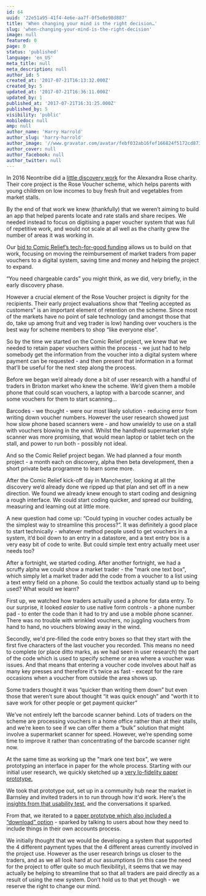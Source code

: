 ```yaml
---
id: 64
uuid: '22e51a95-41f4-4e6e-aa7f-0f5e8e98d887'
title: 'When changing your mind is the right decision…'
slug: 'when-changing-your-mind-is-the-right-decision'
image: null
featured: 0
page: 0
status: 'published'
language: 'en_US'
meta_title: null
meta_description: null
author_id: 5
created_at: '2017-07-21T16:13:32.000Z'
created_by: 5
updated_at: '2017-07-21T16:36:11.000Z'
updated_by: 1
published_at: '2017-07-21T16:31:25.000Z'
published_by: 5
visibility: 'public'
mobiledoc: null
amp: null
author_name: 'Harry Harrold'
author_slug: 'harry-harrold'
author_image: '//www.gravatar.com/avatar/febf032ab16fef166824f5172cd87393?s=250&d=mm&r=x'
author_cover: null
author_facebook: null
author_twitter: null
---
```


In 2016 Neontribe did a [little discovery work](https://www.neontribe.co.uk/discovery-and-direction/ 'A blog post about Discovery') for the Alexandra Rose charity. Their core project is the Rose Voucher scheme, which helps parents with young children on low incomes to buy fresh fruit and vegetables from market stalls.

By the end of that work we knew (thankfully) that we weren’t aiming to build an app that helped parents locate and rate stalls and share recipes. We needed instead to focus on digitising a paper voucher system that was full of repetitive work, and would not scale at all well as the charity grew the number of areas it was working in.

Our [bid to Comic Relief’s tech-for-good funding](https://www.comicrelief.com/grants/tech-for-good/ 'tech-for-good funding') allows us to build on that work, focusing on moving the reimbursement of market traders from paper vouchers to a digital system, saving time and money and helping the project to expand.

“You need chargeable cards” you might think, as we did, very briefly, in the early discovery phase.

However a crucial element of the Rose Voucher project is dignity for the recipients. Their early project evaluations show that “feeling accepted as customers” is an important element of retention on the scheme. Since most of the markets have no point of sale technology (and amongst those that do, take up among fruit and veg trader is low) handing over vouchers is the best way for scheme members to shop “like everyone else”.

So by the time we started on the Comic Relief project, we knew that we needed to retain paper vouchers within the process - we just had to help somebody get the information from the voucher into a digital system where payment can be requested - and then present that information in a format that’ll be useful for the next step along the process.

Before we began we’d already done a bit of user research with a handful of traders in Brixton market who knew the scheme. We’d given them a mobile phone that could scan vouchers, a laptop with a barcode scanner, and some vouchers for them to start scanning…

Barcodes - we thought - were our most likely solution - reducing error from writing down voucher numbers. However the user research showed just how slow phone based scanners were - and how unwieldy to use on a stall with vouchers blowing in the wind. Whilst the handheld supermarket style scanner was more promising, that would mean laptop or tablet tech on the stall, and power to run both - possibly not ideal.

And so the Comic Relief project began. We had planned a four month project - a month each on discovery, alpha then beta development, then a short private beta programme to learn some more.

After the Comic Relief kick-off day in Manchester, looking at all the discovery we’d already done we ripped up that plan and set off in a new direction. We found we already knew enough to start coding and designing a rough interface. We could start coding quicker, and spread our building, measuring and learning out at little more.

A new question had come up: “Could typing in voucher codes actually be the simplest way to streamline this process?”. It was definitely a good place to start technically - whatever method people used to get vouchers in a system, it’d boil down to an entry in a datastore, and a text entry box is a very easy bit of code to write. But could simple text entry actually meet user needs too?

After a fortnight, we started coding. After another fortnight, we had a scruffy alpha we could show a market trader - the "mark one text box", which simply let a market trader add the code from a voucher to a list using a text entry field on a phone. So could the textbox actually stand up to being used? What would we learn?

First up, we watched how traders actually used a phone for data entry. To our surprise, it looked _easier_ to use native form controls - a phone number pad - to enter the code than it had to try and use a mobile phone scanner. There was no trouble with wrinkled vouchers, no juggling vouchers from hand to hand, no vouchers blowing away in the wind.

Secondly, we'd pre-filled the code entry boxes so that they start with the first five characters of the last voucher you recorded. This means no need to complete (or place ditto marks, as we had seen in user research) the part of the code which is used to specify scheme or area where a voucher was issues. And that means that entering a voucher code involves about half as many key presses and therefore it's twice as fast - except for the rare occasions when a voucher from outside the area shows up.

Some traders thought it was “quicker than writing them down” but even those that weren’t sure about thought “it was quick enough” and “worth it to save work for other people or get payment quicker”

We’ve not entirely left the barcode scanner behind. Lots of traders on the scheme are processing vouchers in a home office rather than at their stalls, and we’re keen to see if we can offer them a “bulk” solution that might involve a supermarket scanner for speed. However, we’re spending some time to improve it rather than concentrating of the barcode scanner right now.

At the same time as working up the "mark one text box", we were prototyping an interface in paper for the whole process. Starting with our initial user research, we quickly sketched up a [very lo-fidelity paper prototype.](https://drive.google.com/file/d/0B0d6Y-TBmyuKelZheUtHeUV1Q2M/view?usp=sharing 'A prototype')

We took that prototype out, set up in a community hub near the market in Barnsley and invited traders in to run through how it'd work. Here's the [insights from that usability test](https://drive.google.com/file/d/0B0d6Y-TBmyuKZW90Zlc2NEtRY2c/view?usp=sharing 'A pdf of a test report'), and the conversations it sparked.

From that, we iterated to a [paper prototype which also included a “download” option](https://drive.google.com/file/d/0B0d6Y-TBmyuKZkpCNUVuVWVIakk/view?usp=sharing 'Another prototype video') - sparked by talking to users about how they need to include things in their own accounts process.

We initially thought that we would be developing a system that supported the 4 different payment types that the 4 different areas currently involved in the project use. However as the user research brings us closer to the traders, and as we all look hard at our assumptions (in this case the need for the project to offer quite so much flexibility), it seems that we may actually be helping to streamline that so that all traders are paid directly as a result of using the new system. Don’t hold us to that yet though - we reserve the right to change our mind.
